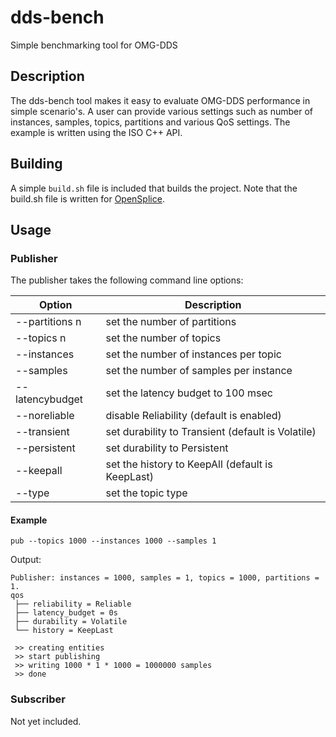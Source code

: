 # dds-bench
Simple benchmarking tool for OMG-DDS

## Description
The dds-bench tool makes it easy to evaluate OMG-DDS performance in simple scenario's. A user can provide various settings such as number of instances, samples, topics, partitions and various QoS settings. The example is written using the ISO C++ API.

## Building
A simple `build.sh` file is included that builds the project. Note that the build.sh file is written for [OpenSplice](https://github.com/PrismTech/opensplice).

## Usage
### Publisher
The publisher takes the following command line options:

Option | Description
------------- | -------------
  --partitions n | set the number of partitions
  --topics n | set the number of topics
  --instances | set the number of instances per topic
  --samples | set the number of samples per instance
  --latencybudget | set the latency budget to 100 msec
  --noreliable | disable Reliability (default is enabled)
  --transient | set durability to Transient (default is Volatile)
  --persistent | set durability to Persistent
  --keepall | set the history to KeepAll (default is KeepLast)
  --type | set the topic type 
 
#### Example
```
pub --topics 1000 --instances 1000 --samples 1
```
Output:
```
Publisher: instances = 1000, samples = 1, topics = 1000, partitions = 1.
qos
 ├── reliability = Reliable
 ├── latency_budget = 0s
 ├── durability = Volatile
 └── history = KeepLast

 >> creating entities
 >> start publishing
 >> writing 1000 * 1 * 1000 = 1000000 samples
 >> done
```
### Subscriber
Not yet included.
